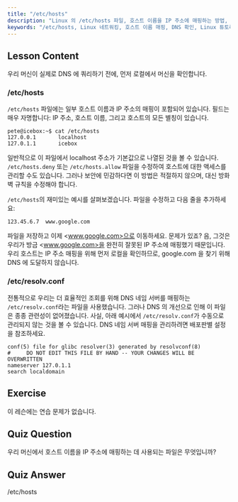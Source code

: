 ```yaml
---
title: "/etc/hosts"
description: "Linux 의 /etc/hosts 파일, 호스트 이름을 IP 주소에 매핑하는 방법, 그리고 DNS 확인에서의 역할에 대해 알아보세요. 기본적인 네트워크 구성을 이해합니다."
keywords: "/etc/hosts, Linux 네트워킹, 호스트 이름 매핑, DNS 확인, Linux 튜토리얼, 초보자 가이드"
---
```


## Lesson Content

우리 머신이 실제로 DNS 에 쿼리하기 전에, 먼저 로컬에서 머신을 확인합니다.

### /etc/hosts

`/etc/hosts` 파일에는 일부 호스트 이름과 IP 주소의 매핑이 포함되어 있습니다. 필드는 매우 자명합니다: IP 주소, 호스트 이름, 그리고 호스트의 모든 별칭이 있습니다.

```plaintext
pete@icebox:~$ cat /etc/hosts
127.0.0.1       localhost
127.0.1.1       icebox
```

일반적으로 이 파일에서 localhost 주소가 기본값으로 나열된 것을 볼 수 있습니다. `/etc/hosts.deny` 또는 `/etc/hosts.allow` 파일을 수정하여 호스트에 대한 액세스를 관리할 수도 있습니다. 그러나 보안에 민감하다면 이 방법은 적절하지 않으며, 대신 방화벽 규칙을 수정해야 합니다.

`/etc/hosts`의 재미있는 예시를 살펴보겠습니다. 파일을 수정하고 다음 줄을 추가하세요:

```plaintext
123.45.6.7  www.google.com
```

파일을 저장하고 이제 <www.google.com>으로 이동하세요. 문제가 있죠? 음, 그것은 우리가 방금 <www.google.com>을 완전히 잘못된 IP 주소에 매핑했기 때문입니다. 우리 호스트는 IP 주소 매핑을 위해 먼저 로컬을 확인하므로, google.com 을 찾기 위해 DNS 에 도달하지 않습니다.

### /etc/resolv.conf

전통적으로 우리는 더 효율적인 조회를 위해 DNS 네임 서버를 매핑하는 `/etc/resolv.conf`라는 파일을 사용했습니다. 그러나 DNS 의 개선으로 인해 이 파일은 종종 관련성이 없어졌습니다. 사실, 아래 예시에서 `/etc/resolv.conf`가 수동으로 관리되지 않는 것을 볼 수 있습니다. DNS 네임 서버 매핑을 관리하려면 배포판별 설정을 참조하세요.

```plaintext
conf(5) file for glibc resolver(3) generated by resolvconf(8)
#     DO NOT EDIT THIS FILE BY HAND -- YOUR CHANGES WILL BE OVERWRITTEN
nameserver 127.0.1.1
search localdomain
```

## Exercise

이 레슨에는 연습 문제가 없습니다.

## Quiz Question

우리 머신에서 호스트 이름을 IP 주소에 매핑하는 데 사용되는 파일은 무엇입니까?

## Quiz Answer

/etc/hosts
